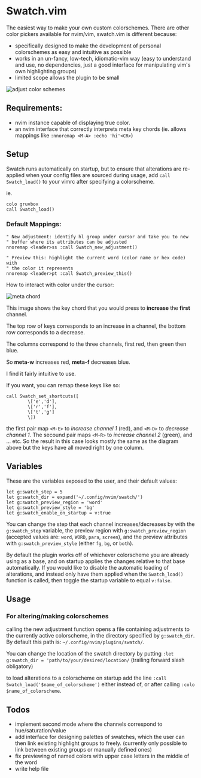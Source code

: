 # Swatch.vim

The easiest way to make your own custom colorschemes. There are other color pickers available for nvim/vim, swatch.vim is different because:
- specifically designed to make the development of personal colorschemes as easy and intuitive as possible
- works in an un-fancy, low-tech, idiomatic-vim way (easy to understand and use, no dependencies, just a good interface for manipulating vim's own highlighting groups)
- limited scope allows the plugin to be small

![adjust color schemes](https://media.giphy.com/media/SSc9tHaMEPPw7XYuTF/giphy.gif)

## Requirements:

* nvim instance capable of displaying true color.
* an nvim interface that correctly interprets meta key chords (ie. allows mappings like `:nnoremap <M-A> :echo 'hi'<CR>`)

## Setup
Swatch runs automatically on startup, but to ensure that alterations are re-applied when your config files are sourced during usage, add `call Swatch_load()` to your vimrc after specifying a colorscheme.

ie.
```
colo gruvbox
call Swatch_load()
```

### Default Mappings:

```
" New adjustment: identify hl group under cursor and take you to new
" buffer where its attributes can be adjusted
nnoremap <leader>ss :call Swatch_new_adjustment()

" Preview this: highlight the current word (color name or hex code) with
" the color it represents
nnoremap <leader>pt :call Swatch_preview_this()
```

How to interact with color under the cursor:

![meta chord](https://i.imgur.com/WlGkGne.jpg)

This image shows the key chord that you would press to **increase** the **first** channel.

The top row of keys corresponds to an increase in a channel, the bottom row corresponds to a decrease.

The columns correspond to the three channels, first red, then green then blue.

So **meta-w** increases red, **meta-f** decreases blue.

I find it fairly intuitive to use.

If you want, you can remap these keys like so:
```
call Swatch_set_shortcuts([
        \['e','d'],
        \['r','f'],
        \['t','g']
        \])
```
the first pair map `<M-E>` to _increase channel 1_ (red), and `<M-D>` to _decrease channel 1_.
The secound pair maps `<M-R>` to _increase channel 2_ (green), and ... etc.
So the result in this case looks mostly the same as the diagram above but the keys have all moved right by one column.

## Variables
These are the variables exposed to the user, and their default values:
```
let g:swatch_step = 5             
let g:swatch_dir = expand('~/.config/nvim/swatch/')
let g:swatch_preview_region = 'word'        
let g:swatch_preview_style = 'bg'
let g:swatch_enable_on_startup = v:true          
```

You can change the step that each channel increases/decreases by with the `g:swatch_step` variable, the preview region with `g:swatch_preview_region` (accepted values are: `word`, `WORD`, `para`, `screen`), and the preview attributes with `g:swatch_preview_style` (either `fg`, `bg`, or `both`).

By default the plugin works off of whichever colorscheme you are already using as a base, and on startup applies the changes relative to that base automatically. If you would like to disable the automatic loading of alterations, and instead only have them applied when the `Swatch_load()` function is called, then toggle the startup variable to equal `v:false`.

## Usage
### For altering/making colorschemes
calling the new adjustment function opens a file containing adjustments to the currently active colorscheme, in the directory specified by `g:swatch_dir`. By default this path is: `~/.config/nvim/plugins/swatch/`.

You can change the location of the swatch directory by putting `:let g:swatch_dir = 'path/to/your/desired/location/` (trailing forward slash obligatory)

to load alterations to a colorscheme on startup add the line `:call Swatch_load('$name_of_colorscheme')` either instead of, or after calling `:colo $name_of_colorscheme`.

## Todos

* implement second mode where the channels correspond to hue/saturation/value
* add interface for designing palettes of swatches, which the user can then link existing highlight groups to freely. (currently only possible to link between existing groups or manually defined ones)
* fix previewing of named colors with upper case letters in the middle of the word
* write help file

